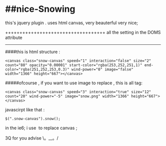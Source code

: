 ##nice-Snowing
============

this's jquery plugin . uses html canvas, very beauterful very nice;

+++++++++++++++++++++++++++++++++++
all the setting in the DOMS attribute 
***********************************

####this is html structure :
```
<canvas class="snow-canvas" speed="1" interaction="false" size="2" count="80" opacity="0.00001" start-color="rgba(253,252,251,1)" end-color="rgba(251,252,253,0.3)" wind-power="0" image="false" width="1366" height="667"></canvas>
```

#####ofcourse , if you want to use image to replace , this is all tag:
```
<canvas class="snow-canvas" speed="3" interaction="true" size="12" count="20" wind-power="-5" image="snow.png" width="1366" height="667"></canvas>
```

javascirpt like that : 
```
$(".snow-canvas").snow();
```
in the ie6; i use <img> to replace canvas ;

3Q for you advise    \。__。/
